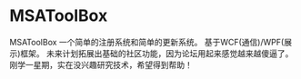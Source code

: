 MSAToolBox
==========

MSAToolBox
一个简单的注册系统和简单的更新系统。
基于WCF(通信)/WPF(展示)框架。
未来计划拓展出基础的社区功能，因为论坛用起来感觉越来越傻逼了。
刚学一星期，实在没兴趣研究技术，希望得到帮助！
